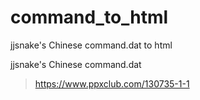 # command_to_html
jjsnake's Chinese command.dat to html


jjsnake's Chinese command.dat

>https://www.ppxclub.com/130735-1-1
